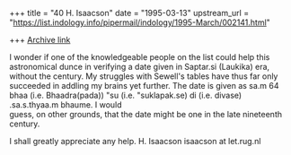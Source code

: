 +++
title = "40 H. Isaacson"
date = "1995-03-13"
upstream_url = "https://list.indology.info/pipermail/indology/1995-March/002141.html"

+++
[Archive link](https://list.indology.info/pipermail/indology/1995-March/002141.html)

I wonder if one of the knowledgeable people on the list could help 
this astronomical dunce in verifying a date given in Saptar.si 
(Laukika) era, without the century. My struggles with Sewell's tables 
have thus far only succeeded in addling my brains yet further. The 
date is given as sa.m 64 bhaa (i.e. Bhaadra(pada)) "su (i.e. 
"suklapak.se) di (i.e. divase) .sa.s.thyaa.m bhaume. I would  
guess, on other grounds, that the date might be one in the late 
nineteenth century.

I shall greatly appreciate any help.
H. Isaacson
isaacson at let.rug.nl





